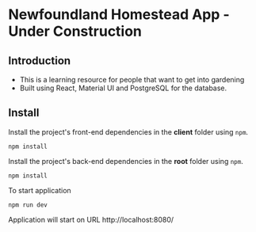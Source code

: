 # Newfoundland Homestead App - Under Construction

## Introduction

* This is a learning resource for people that want to get into gardening
* Built using React, Material UI and PostgreSQL for the database.

## Install

Install the project's front-end dependencies in the **client** folder using `npm`.

```
npm install
```

Install the project's back-end dependencies in the **root** folder using `npm`.

```
npm install
```

To start application

```
npm run dev
```

Application will start on URL http://localhost:8080/